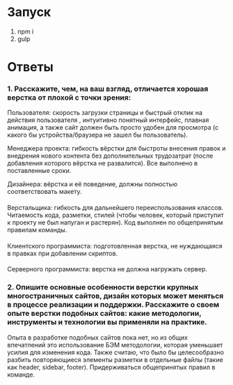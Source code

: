 # Запуск
1. npm i
2. gulp

# Ответы
### 1. Расскажите, чем, на ваш взгляд, отличается хорошая верстка от плохой с точки зрения:

 Пользователя: скорость загрузки страницы и быстрый отклик на действия пользователя , интуитивно понятный интерфейс, плавная анимация, а также сайт должен быть просто удобен для просмотра (с какого бы устройства/браузера не зашел бы пользователь).
 
 Менеджера проекта: гибкость вёрстки для быстроты внесения правок и внедрения нового контента без дополнительных трудозатрат (после добавления которого вёрстка не развалится). Все выполнено в поставленные сроки.
 
 Дизайнера: вёрстка и её поведение, должны полностью соответствовать макету. 
 ####
 Верстальщика: гибкость для дальнейшего переиспользования классов. Читаемость кода, разметки, стилей (чтобы человек, который приступит к проекту не был напуган и растерян). Код выполнен по общепринятым правилам команды. 
 ####
 Клиентского программиста: подготовленная верстка, не нуждающаяся в правках при добавлении скриптов.   
 ####
 Серверного программиста: верстка не должна нагружать сервер. 
 ####
 
### 2. Опишите основные особенности верстки крупных многостраничных сайтов, дизайн которых может меняться в процессе реализации и поддержки. Расскажите о своем опыте верстки подобных сайтов: какие методологии, инструменты и технологии вы применяли на практике. 
 Опыта в разработке подобных сайтов пока нет, но из общих впечатлений это использование БЭМ методологии, которая уменьшает усилия для изменения кода. Также считаю, что было бы целесообразно разбить повторяющиеся элементы разметки в отдельные файлы (такие как header, sidebar, footer). Придерживаться общепринятых правил в команде.
 
